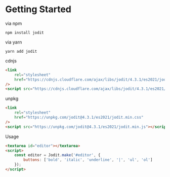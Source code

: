 # Getting Started

via npm

```shell
npm install jodit
```

via yarn

```shell
yarn add jodit
```

cdnjs

```html
<link
	rel="stylesheet"
	href="https://cdnjs.cloudflare.com/ajax/libs/jodit/4.3.1/es2021/jodit.min.css"
/>
<script src="https://cdnjs.cloudflare.com/ajax/libs/jodit/4.3.1/es2021/jodit.min.js"></script>
```

unpkg

```html
<link
	rel="stylesheet"
	href="https://unpkg.com/jodit@4.3.1/es2021/jodit.min.css"
/>
<script src="https://unpkg.com/jodit@4.3.1/es2021/jodit.min.js"></script>
```

Usage

```html
<textarea id="editor"></textarea>
<script>
	const editor = Jodit.make('#editor', {
		buttons: ['bold', 'italic', 'underline', '|', 'ul', 'ol']
	});
</script>
```
